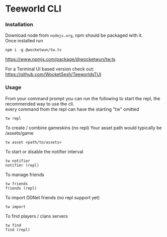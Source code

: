 # Teeworld CLI

### Installation

Download node from `nodejs.org`, npm should be packaged with it.  
Once installed run

```
npm i -g @wocketwun/tw.ts
```

https://www.npmjs.com/package/@wocketwun/tw.ts

For a Terminal UI based version check out: https://github.com/WocketSesh/TeeworldsTUI

### Usage

From your command prompt you can run the following to start the repl, the recommended way to use the cli.  
every command from the repl can have the starting "tw" omitted

```
tw repl
```

To create / combine gameskins (no repl)
Your asset path would typically be <DDNetFolder>/assets/game

```
tw asset <path/to/assets>
```

To start or disable the notifier interval

```
tw notifier
notifier (repl)
```

To manage friends

```
tw friends
friends (repl)
```

To import DDNet friends
(no repl support yet)

```
tw import
```

To find players / clans servers

```
tw find
find (repl)
```
